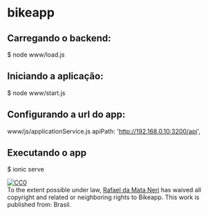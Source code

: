 # bikeapp

## Carregando o backend:
$ node www/load.js

## Iniciando a aplicação:
$ node www/start.js

## Configurando a url do app:
www/js/applicationService.js
apiPath: 'http://192.168.0.10:3200/api',

## Executando o app
$ ionic serve

<p xmlns:dct="http://purl.org/dc/terms/" xmlns:vcard="http://www.w3.org/2001/vcard-rdf/3.0#">
  <a rel="license"
     href="http://creativecommons.org/publicdomain/zero/1.0/">
    <img src="https://licensebuttons.net/p/zero/1.0/80x15.png" style="border-style: none;" alt="CC0" />
  </a>
  <br />
  To the extent possible under law,
  <a rel="dct:publisher"
     href="https://github.com/rafaneri/bikeapp">
    <span property="dct:title">Rafael da Mata Neri</span></a>
  has waived all copyright and related or neighboring rights to
  <span property="dct:title">Bikeapp</span>.
This work is published from:
<span property="vcard:Country" datatype="dct:ISO3166"
      content="BR" about="https://github.com/rafaneri/bikeapp">
  Brasil</span>.
</p>
